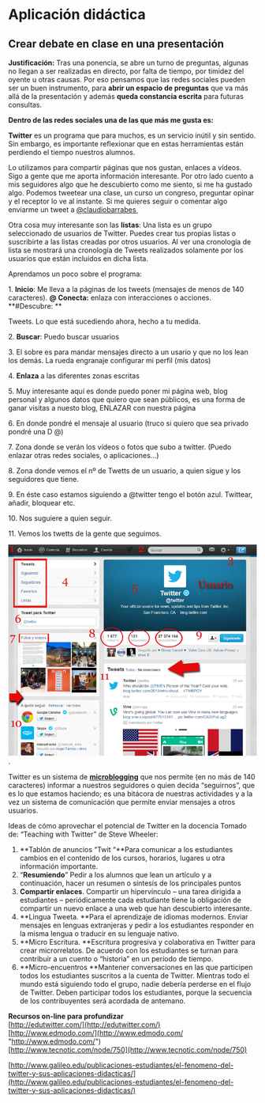 # Aplicación didáctica

## Crear debate en clase en una presentación

**Justificación:** Tras una ponencia, se abre un turno de preguntas, algunas no llegan a ser realizadas en directo, por falta de tiempo, por timidez del oyente u otras causas. Por eso pensamos que las redes sociales pueden ser un buen instrumento, para **abrir un espacio de preguntas** que va más allá de la presentación y además **queda constancia escrita** para futuras consultas.

**Dentro de las redes sociales una de las que más me gusta es:**

**Twitter** es un programa que para muchos, es un servicio inútil y sin sentido. Sin embargo, es importante reflexionar que en estas herramientas están perdiendo el tiempo nuestros alumnos. 

Lo utilizamos para compartir páginas que nos gustan, enlaces a vídeos. Sigo a gente que me aporta información interesante. Por otro lado cuento a mis seguidores algo que he descubierto como me siento, si me ha gustado algo. Podemos tweetear una clase, un curso un congreso, preguntar opinar y el receptor lo ve al instante. Si me quieres seguir o comentar algo enviarme un tweet a [@claudiobarrabes ](https://twitter.com/claudiobarrabes "Twitter Autor")

Otra cosa muy interesante son las **listas**: Una lista es un grupo seleccionado de usuarios de Twitter. Puedes crear tus propias listas o suscribirte a las listas creadas por otros usuarios. Al ver una cronología de lista se mostrará una cronología de Tweets realizados solamente por los usuarios que están incluidos en dicha lista.

Aprendamos un poco sobre el programa:

1\. **Inicio**: Me lleva a la páginas de los tweets (mensajes de menos de 140 caracteres). **@ Conecta:** enlaza con interacciones o acciones. **#Descubre: **

Tweets. Lo que está sucediendo ahora, hecho a tu medida.

2\. **Buscar**: Puedo buscar usuarios

3\. El sobre es para mandar mensajes directo a un usario y que no los lean los demás. La rueda engranaje configurar mi perfil (mis datos)

4\. **Enlaza** a las diferentes zonas escritas

5\. Muy interesante aquí es donde puedo poner mi página web, blog personal y algunos datos que quiero que sean públicos, es una forma de ganar visitas a nuesto blog, ENLAZAR con nuestra página

6\. En donde pondré el mensaje al usuario (truco si quiero que sea privado pondré una D @)

7\. Zona donde se verán los vídeos o fotos que subo a twitter. (Puedo enlazar otras redes sociales, o aplicaciones...)

8\. Zona donde vemos el nº de Twetts de un usuario, a quien sigue y los seguidores que tiene.

9\. En éste caso estamos siguiendo a @twitter tengo el botón azul. Twittear, añadir, bloquear etc.

10\. Nos suguiere a quien seguir.

11\. Vemos los twetts de la gente que seguimos.


![Twitter](img/twitter.png "Twitter de twitter").






Twitter es un sistema de **[microblogging](http://es.wikipedia.org/wiki/MicroBlogging)** que nos permite (en no más de 140 caracteres) informar a nuestros seguidores o quien decida “seguirnos”, que es lo que estamos haciendo; es una bitácora de nuestras actividades y a la vez un sistema de comunicación que permite enviar mensajes a otros usuarios.

Ideas de cómo aprovechar el potencial de Twitter en la docencia Tomado de: “Teaching with Twitter” de Steve Wheeler:

1.  **Tablón de anuncios “Twit “**Para comunicar a los estudiantes cambios en el contenido de los cursos, horarios, lugares u otra información importante.
2.  “**Resumiendo**” Pedir a los alumnos que lean un artículo y a continuación, hacer un resumen o síntesis de los principales puntos
3.  **Compartir enlaces**. Compartir un hipervínculo – una tarea dirigida a estudiantes – periódicamente cada estudiante tiene la obligación de compartir un nuevo enlace a una web que han descubierto interesante.
4.  **Lingua Tweeta. **Para el aprendizaje de idiomas modernos. Enviar mensajes en lenguas extranjeras y pedir a los estudiantes responder en la misma lengua o traducir en su lenguaje nativo.
5.  **Micro Escritura. **Escritura progresiva y colaborativa en Twitter para crear microrrelatos. De acuerdo con los estudiantes se turnan para contribuir a un cuento o “historia” en un período de tiempo.
6.  **Micro-encuentros **Mantener conversaciones en las que participen todos los estudiantes suscritos a la cuenta de Twitter. Mientras todo el mundo está siguiendo todo el grupo, nadie debería perderse en el flujo de Twitter. Deben participar todos los estudiantes, porque la secuencia de los contribuyentes será acordada de antemano.

**Recursos on-line para profundizar**  
[http://edutwitter.com/](http://edutwitter.com/)  
[http://www.edmodo.com/](http://www.edmodo.com/ "http://www.edmodo.com/")  
[http://www.tecnotic.com/node/750](http://www.tecnotic.com/node/750)

[http://www.galileo.edu/publicaciones-estudiantes/el-fenomeno-del-twitter-y-sus-aplicaciones-didacticas/](http://www.galileo.edu/publicaciones-estudiantes/el-fenomeno-del-twitter-y-sus-aplicaciones-didacticas/)


